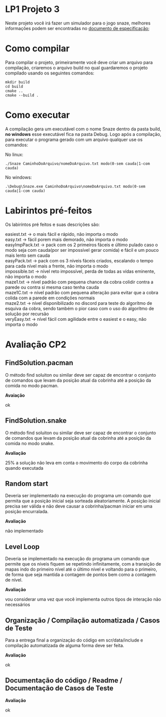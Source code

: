 # LP1 Projeto 3

Neste projeto você irá fazer um simulador para o jogo snaze, melhores informações podem ser encontradas no [documento de especificação](https://www.overleaf.com/read/prcdstrjrdjr);

# Como compilar

Para compilar o projeto, primeiramente você deve criar um arquivo para compilação, criaremos o arquivo build no qual guardaremos o projeto compilado usando os seguintes comandos:

```
mkdir build
cd build
cmake ..
cmake --build .
```

# Como executar

A compilação gera um executável com o nome Snaze dentro da pasta build, __no windows__ esse executável fica na pasta Debug. Logo após a compilação, para executar o programa gerado com um arquivo qualquer use os comandos:

No linux:
```
./Snaze CaminhoDoArquivo/nomeDoArquivo.txt modo(0-sem cauda|1-com cauda)
```
No windows:
```
.\Debug\Snaze.exe CaminhoDoArquivo\nomeDoArquivo.txt modo(0-sem cauda|1-com cauda)
```

# Labirintos pré-feitos

Os labiríntos pré feitos e suas descrições são:

easiest.txt -> o mais fácil e rápido, não importa o modo <br>
easy.txt -> fácil porem mais demorado, não importa o modo <br>
easyImpPack.txt -> pack com os 2 primeiros fáceis e último pulado caso o modo seja com cauda(por ser impossível gerar comida) e fácil e um pouco mais lento sem cauda <br>
easyPack.txt -> pack com os 3 níveis fáceis criados, escalando o tempo para cada nível mais a frente, não importa o modo <br>
impossible.txt -> nível reto impossível, perda de todas as vídas eminente, não importa o modo <br>
maze1.txt -> nível padrão com pequena chance da cobra colidir contra a parede ou contra si mesma caso tenha cauda <br>
maze1C.txt -> nível padrão com pequena alteração para evitar que a cobra colida com a parede em condições normais <br>
maze2.txt -> nível disponibilizado no discord para teste do algorítmo de esquiva da cobra, sendo também o pior caso com o uso do algorítmo de solução por recursão <br>
veryEasy.txt -> nível fácil com agilidade entre o easiest e o easy, não importa o modo <br>


# Avaliação CP2

## FindSolution.pacman

O método find soluiton ou similar deve ser capaz de encontrar o conjunto de comandos que levam da posição atual da cobrinha até a posição da comida no modo pacman.

**Avaiação**

ok

## FindSolution.snake

O método find soluiton ou similar deve ser capaz de encontrar o conjunto de comandos que levam da posição atual da cobrinha até a posição da comida no modo snake.

**Avaliação**

25% a solução não leva em conta o movimento do corpo da cobrinha quando executada

## Random start

Deveria ser implementado na execução do programa um comando que permita que a posição inicial seja sorteada aleatoriamente. A posição inicial precisa ser válida e não deve causar a cobrinha/pacman iniciar em uma posição encurralada.

**Avaliação**

não implementado

## Level Loop

Deveria se implementado na execução do programa um comando que permite que os níveis fiquem se repetindo infinitamente, com a transição de mapas indo do primeiro nível até o último nível e voltando para o primeiro, de forma que seja mantida a contagem de pontos bem como a contagem de nível.

**Avaliação**

vou considerar uma vez que você implementa outros tipos de interação não necessários

## Organização / Compilação automatizada / Casos de Teste

Para a entrega final a organização do código em scr/data/include e compilação automatizada de alguma forma deve ser feita.

**Avaliação**

ok

## Documentação do código / Readme / Documentação de Casos de Teste

**Avaliação**

ok
